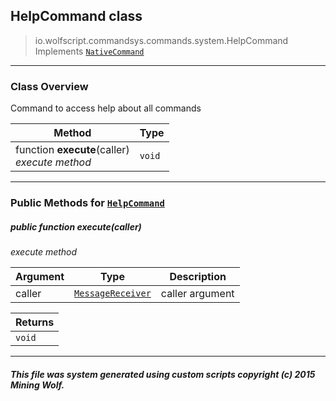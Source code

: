 ## HelpCommand __class__

>io.wolfscript.commandsys.commands.system.HelpCommand
>Implements [`NativeCommand`](../../NativeCommand.md)

---

### Class Overview

Command to access help about all commands

Method | Type   
--- | :--- 
 function __execute__(caller) <br> _execute method_ | `void`



---


### Public Methods for [`HelpCommand`](HelpCommand.md)

##### <a id='execute'></a>public  function __execute__(caller)

_execute method_

Argument | Type | Description  
--- | --- | --- 
caller | [`MessageReceiver`](../../../chat/MessageReceiver.md) | caller argument

Returns | 
--- | 
`void` |


---


##### This file was system generated using custom scripts copyright (c) 2015 Mining Wolf.
	

